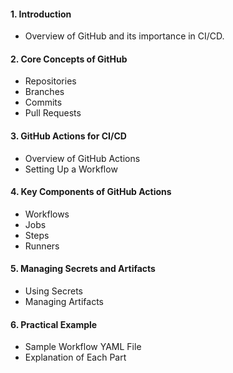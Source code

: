 #### **1. Introduction**
   - Overview of GitHub and its importance in CI/CD.

#### **2. Core Concepts of GitHub**
   - Repositories
   - Branches
   - Commits
   - Pull Requests

#### **3. GitHub Actions for CI/CD**
   - Overview of GitHub Actions
   - Setting Up a Workflow

#### **4. Key Components of GitHub Actions**
   - Workflows
   - Jobs
   - Steps
   - Runners

#### **5. Managing Secrets and Artifacts**
   - Using Secrets
   - Managing Artifacts

#### **6. Practical Example**
   - Sample Workflow YAML File
   - Explanation of Each Part

